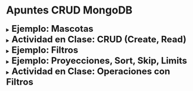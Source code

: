 # Apuntes CRUD MongoDB

<details> 
    <summary><b><font size="+2">Ejemplo: Mascotas</font></b></summary>

1. Crear base de datos llamada "baseCRUD"

   ```
   use baseCRUD
   ```

2. Agregar coleccion llamada "mascotas"

   ```
   db.createCollection("mascotas")
   ```

3. Agregar 3 mascotas con las siguientes propiedades: nombre, especie, edad

   ```
   db.mascotas.insertMany([{ nombre: 'Lucas', especie: 'Labrador', edad: 4 }, { nombre: 'Luna', especie: 'Labrador', edad: 6 }, { nombre: 'Rocky', especie: 'Weimaraner', edad: 2 }])
   ```

4. Buscar mascotas por especie

   ```
   db.mascotas.find({especie:"Labrador"})
   ```

5. Contar el numero de mascotas agregadas

   ```
   db.mascotas.estimatedDocumentCount()
   ```

</details>

<details> 
    <summary><b><font size="+2">Actividad en Clase: CRUD (Create, Read)</font></b></summary>

1. Crear una base de datos llamada "colegio"
   ```
   use colegio
   ```
2. Crear una colección llamada "estudiantes"

   ```
   db.createCollection("estudiantes")
   ```

3. Agregar 5 estudiantes con los siguientes datos: "nombre","apellido", "curso", "edad", "correo", "sexo"

   ```
   db.estudiantes.insertMany([{nombre: 'Alejandro', apellido: 'Hernandez', curso: 'A', edad: '12', correo: 'alejo@correo', sexo: 'M', }, { nombre: 'Sofia', apellido: 'Fernanda', curso: 'B', edad: '14', correo: 'sof@correo', sexo: 'F', }, { nombre: 'Lorenzo', apellido: 'Salamanca', curso: 'A', edad: '15', correo: 'loren@correo', sexo: 'M', }, { nombre: 'Juana', apellido: 'Quintero', curso: 'C', edad: '13', correo: 'juana@correo', sexo: 'F', }, { nombre: 'Federico', apellido: 'Corrales', curso: 'B', edad: '15', correo: 'fede@correo', sexo: 'M'}])
   ```

4. Agregar también un estudiante que solo tenga: "nombre", "apellido" y "curso" ¿es posible?

   ```
   db.estudiantes.insertOne({nombre: "Leonardo", apellido: "Turizo", curso: "A"})
   ```

5. Realiza una busqueda para obtener a todos los estudiantes
   ```
   db.estudiantes.find()
   ```
6. Realiza una busqueda para obtener a todos los estudiantes de sexo Masculino (M)

   ```
   db.estudiantes.find({sexo:"M"})
   ```

7. Realiza un conteo para obtener el numero de documentos totales

   ```
   db.estudiantes.estimatedDocumentCount()
   ```

8. Realizar el conteo de documentos totales cuyo sexo sea "F"
   ```
   db.estudiantes.countDocument({sexo:"F"})
   ```
   </details>

<details> 
    <summary><b><font size="+2">Ejemplo: Filtros</font></b></summary>

1. El colegio dará una conferencia sobre becas en el sector STEM para mujeres con edades entre 12 y 15 años. Por lo tanto necesita saber que niñas de la institución cumplen el requisito de edad para poder invitarlas a la conferencia.

   ```
   db.estudiantes.find({$and:[{edad:{$gte:"12"}}, {edad:{$lte:"14"}}, {sexo:"F"}]})
   ```

2. El colegio está asignando los cursos de aquellos estudiantes que acaban de matricularse.
   Crear una consulta que nos permita encontrar aquellos estudiantes que no posean la propiedad "curso" en su documento

   ```
   db.estudiantes.find({nombre: {$exists: false}})
   ```

</details>

<details> 
<summary><b><font size="+2">Ejemplo: Proyecciones, Sort, Skip, Limits</font></b></summary>

1. Agregar 5 estudiantes más:

   ```
   db.estudiantes.insertMany([{ nombre: 'Diana', apellido: 'Guarín', curso: 'C', edad: '16', correo: 'diana@correo', sexo: 'F', }, { nombre: 'José', apellido: 'Luciano', curso: 'C', edad: '14', correo: 'jose@correo', sexo: 'M', }, { nombre: 'Bob', apellido: 'Patiño', curso: 'A', edad: '12', correo: 'bob@correo', sexo: 'M', }, { nombre: 'Silvia', apellido: 'Barreto', curso: 'A', edad: '15', correo: 'silvia@correo', sexo: 'F', }, { nombre: 'Angel', apellido: 'Mori', curso: 'B', edad: '15', correo: 'angel@correo', sexo: 'M', }])
   ```

2. Realizar una busqueda aplicando proyecciones, sort, skip y limit

   1. Obtener todos los estudiantes
      ```
      db.estudiantes.find()
      ```
   2. Agreguemos una proyección: Yo quiero que solo me muestres el nombre, edad y sexo de cada estudiante

      1. Mostrando el nombre de cada estudiante

      ```
      db.estudiantes.find({},{nombre:1})
      ```

      2. Agregando edad y sexo a la proyección

      ```
      db.estudiantes.find({}, {nombre:1, edad:1, sexo:1})
      ```

   3. Agregando ordenamiento con .sort(): Ordenar los estudiantes por edad de manera ascendente

   ```
   db.estudiantes.find({}, {nombre:1, edad:1, sexo:1}).sort({edad:1})
   ```

   4. Agregamos un filtro: Yo quiero que me traigas solo aquellos documentos que contienen la propiedad "edad" y "sexo"

   ```
   db.estudiantes.find({edad: {$exists: true}, sexo:{$exists:true}}, {nombre:1, edad:1, sexo:1}).sort({edad:1})

   ```

   5. Agregamos un .limit(): Yo quiero que solo me traigas los 5 primeros estudiantes que encuentes

   ```
   db.estudiantes.find({edad: {$exists: true}, sexo:{$exists:true}}, {nombre:1, edad:1, sexo:1}).sort({edad:1}).limit(5)
   ```

   6. Agregamos el .skip(): Quiero que me muestres solo 5 estudiantes, pero vas a omitir los 5 elementos que leas de la base de datos

   ```
   db.estudiantes.find({edad: {$exists: true}, sexo:{$exists:true}}, {nombre:1, edad:1, sexo:1}).sort({edad:1}).limit(5).skip(5)
   ```

   </details>

<details> 
    <summary><b><font size="+2">Actividad en Clase: Operaciones con Filtros</font></b></summary>

1. Crear la colección "clientes" dentro de la base de datos "colegio"
   ```
   db.createCollection("clientes")
   ```
2. Insertar cinco documentos dentro de la colección clientes

   ```
   db.clientes.insertMany([{nombre: "Pablo", edad:25}, {nombre: "Juan", edad:22}, {nombre: "Lucia", edad:25}, {nombre: "Juan", edad:29},{nombre: "Fede", edad:35}])
   ```

3. Listar todos los documentos de la colección "clientes" ordenados por edad descendente

   ```
   db.clientes.find().sort({edad:-1})
   ```

4. Listar el cliente más joven

   ```
   db.clientes.find().sort({edad:1}).limit(1)
   ```

5. Listar el segundo cliente más joven

   ```
   db.clientes.find().sort({edad:1}).limit(1).skip(1)
   ```

6. Listar los clientes llamados "Juan"

   ```
   db.clientes.find({nombre:"Juan"})
   ```

7. Listar los clientes llamados "Juan" que tengan 29 años

   ```
   db.clientes.find({$and:[{nombre: "Juan"}, {edad: 29}]})
   ```

8. Listar los clientes llamados "Juan" o "Lucía"

   ```
   db.clientes.find({$or:[{nombre: "Juan"}, {nombre: "Lucia"}]})
   ```

9. Listar los clientes que tengan más de 25 años

   ```
   db.clientes.find({edad:{$gt: 25}})
   ```

10. Listar los clientes que tengan 25 años o menos

    ```
    db.clientes.find({edad: {$lte:25}})
    ```

11. Listar los clientes que NO tengan 25 años

    ```
    db.clientes.find({edad: {$ne: 25}})
    ```

12. Listar los clientes que están entre los 26 y 35 años

    ```
    db.clientes.find({edad: {$gte: 26, $lte: 35}})
    ```

13. Actualizar la edad de Fede a 36 años, listando y verificando que no aparezca en el ultimo listado

    ```
    db.clientes.updateOne({nombre: "Fede"}, {$set:{edad: 36}})
    ```

14. Actualizar todas las edades de los clientes que tienen 25 años a 26

    ```
    db.clientes.updateMany({edad: 25}, {$set: {edad: 26}})
    ```

15. Borrar los clientes que se llamen Juan.

    ```
    db.clientes.deleteMany({nombre: "Juan"})
    ```

16. Eliminar todos los documentos de estudiantes que hayan quedado con algun valor

    ```
    db.estudiantes.deleteMany({})
    ```

</details>
